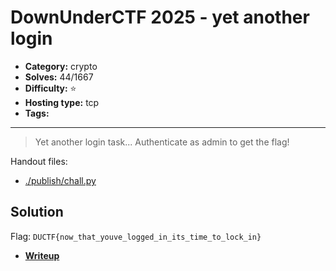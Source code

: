 # DownUnderCTF 2025 - yet another login

- **Category:** crypto
- **Solves:** 44/1667
- **Difficulty:** ⭐️
- **Hosting type:** tcp
- **Tags:** 

---

> Yet another login task... Authenticate as admin to get the flag!


Handout files:

- [./publish/chall.py](./publish/chall.py)

## Solution

Flag: `DUCTF{now_that_youve_logged_in_its_time_to_lock_in}`

- [**Writeup**](./solve/solv.py)




